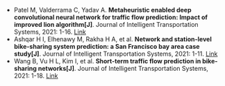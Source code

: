 * Patel M, Valderrama C, Yadav A. <b>Metaheuristic enabled deep convolutional neural network for traffic flow prediction: Impact of improved lion algorithm[J]</b>. Journal of Intelligent Transportation Systems, 2021: 1-16. [Link](https://www.tandfonline.com/doi/abs/10.1080/15472450.2021.1974857)
* Ashqar H I, Elhenawy M, Rakha H A, et al. <b>Network and station-level bike-sharing system prediction: a San Francisco bay area case study[J]</b>. Journal of Intelligent Transportation Systems, 2021: 1-11. [Link](https://www.tandfonline.com/doi/abs/10.1080/15472450.2021.1948412)
* Wang B, Vu H L, Kim I, et al. <b>Short-term traffic flow prediction in bike-sharing networks[J]</b>. Journal of Intelligent Transportation Systems, 2021: 1-18. [Link](https://www.tandfonline.com/doi/abs/10.1080/15472450.2021.1904921)